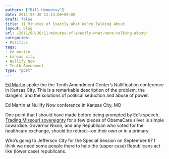 ```yaml
---
authors: ["Bill Hennessy"]
date: 2011-08-30 12:14:00+00:00
draft: false
title: 11 Minutes of Exactly What We’re Talking About
layout: blog
url: /2011/08/30/11-minutes-of-exactly-what-were-talking-about/
categories:
- Politics
tags:
- ed martin
- kansas city
- Nullify Now
- Tenth-Amendment
type: "post"
---
```


[Ed Martin](https://edmartinforcongress.com/) spoke the the Tenth Amendment Center’s Nullification conference in Kansas City. This is a remarkable description of the problem, the dangers, and the solutions of political seduction and abuse of power. 



Ed Martin at Nullify Now conference in Kansas City, MO



One point that I should have made before being prompted by Ed’s speech. [Trading Missouri sovereignty](https://biggovernment.com/ptuohe/2011/08/21/despite-will-of-voters-missouri-lawmakers-move-to-implement-obamacare-exchanges/) for a few pieces of ObamaCare silver is simple cowardice. Governor Nixon, and any Republican who voted for the healthcare exchange, should be retired—on their own or in a primary.

Who’s going to Jefferson City for the Special Session on September 6? I think we need some people there to help the (upper case) Republicans act like (lower case) republicans.
